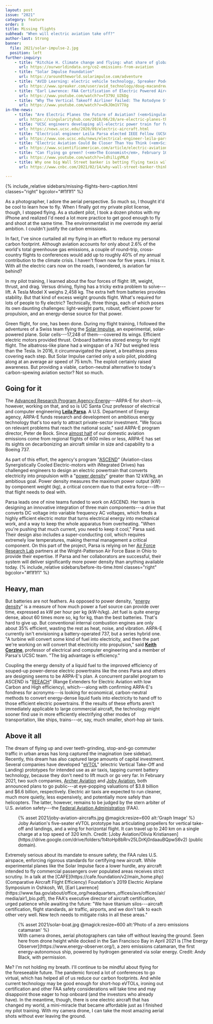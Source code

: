 ```yaml
---
layout: post
issue: "2021"
category: feature
order: 8
title: Missing flights
subhead: "When will electric aviation take off?"
author-last: Strong
banner:
  file: 2021/solar-impulse-2.jpg
  position: left
further-inquiry:
    - title: "Ritchie H. Climate change and flying: what share of global CO2 emissions come from aviation? Our World in Data Blog post, October 22, 2020"
      url: https://ourworldindata.org/co2-emissions-from-aviation
    - title: "Solar Impulse Foundation"
      url: https://aroundtheworld.solarimpulse.com/adventure
    - title: "AVID Learning: electric vehicle technology, Spreaker Podcast #65"
      url: https://www.spreaker.com/user/avid_technology/doug-macandrew-interview?autoplay=1
    - title: "Earl Lawrence: FAA Certification of Electric Powered Aircraft, CAFE Foundation, 2019 Electric Aircraft Symposium"
      url: https://www.youtube.com/watch?v=f379U_UZ6Dg
    - title: "Why The Vertical Takeoff Airliner Failed: The Rotodyne Story, CuriosityStream.com, October 23, 2019"
      url: https://www.youtube.com/watch?v=dkJOm1V77Xg
in-the-news:
    - title: "Are Electric Planes the Future of Aviation? (<em>SingularityHub</em>, June 28, 2018)"
      url: https://singularityhub.com/2018/06/28/are-electric-planes-the-future-of-aviation/
    - title: "UCSC engineers developing all-electric power train for future aircraft (UCSC News, September 15, 2020)"
      url: https://news.ucsc.edu/2020/09/electric-aircraft.html
    - title: "Electrical engineer Leila Parsa elected IEEE Fellow (UCSC News, December 8, 2020)"
      url: https://www.soe.ucsc.edu/news/electrical-engineer-leila-parsa-elected-ieee-fellow
    - title: "Electric Aviation Could Be Closer Than You Think (<em>Scientific American</em>, November 10, 2020)"
      url: https://www.scientificamerican.com/article/electric-aviation-could-be-closer-than-you-think/
    - title: "Can flying go green? (<em>The Economist</em>, February 10, 2021)"
      url: https://www.youtube.com/watch?v=ldhilLgVML0
    - title: Why one big Wall Street banker is betting flying taxis will replace helicopters (<em>CNBC EVOLVE</em>, February 14, 2021)
      url: https://www.cnbc.com/2021/02/14/why-wall-street-banker-thinks-flying-taxis-will-replace-helicopters.html

---
```

{% include_relative sidebars/missing-flights-hero-caption.html classes="right" bgcolor="#f1f1f1" %}

As a photographer, I adore the aerial perspective. So much so, I thought it'd be cool to learn how to fly. When I finally got my private pilot license, though, I stopped flying. As a student pilot, I took a dozen photos with my iPhone and realized I'd need a lot more practice to get good enough to fly and shoot at the same time. The environmentalist in me overrode my aerial ambition. I couldn't justify the carbon emissions.

In fact, I've since curtailed all my flying in an effort to reduce my personal carbon footprint. Although aviation accounts for only about 2.6% of the world's total greenhouse gas emissions, a couple of round-trip, cross-country flights to conferences would add up to roughly 40% of *my* annual contribution to the climate crisis. I haven't flown now for five years. I miss it. With all the electric cars now on the roads, I wondered, is aviation far behind?

In my pilot training, I learned about the four forces of flight: lift, weight, thrust, and drag. Versus driving, flying has a tricky extra problem to solve---lift. A Tesla Model X weighs 2,458 kg. The extra heft from batteries provides stability. But that kind of excess weight grounds flight. What's required for lots of people to fly electric? Technically, three things, each of which poses its own daunting challenges: light-weight parts, robust, efficient power for propulsion, and an energy-dense source for that power.

Green flight, for one, has been done. During my flight training, I followed the adventures of a Swiss team flying the [Solar Impulse](https://aroundtheworld.solarimpulse.com/adventure), an experimental, solar-powered plane. Solar cells---17,248 of them---covered its wings. Efficient electric motors provided thrust. Onboard batteries stored energy for night flight. The albatross-like plane had a wingspan of a 747 but weighed less than the Tesla. In 2016, it circumnavigated the planet, a breathless press covering each step. But Solar Impulse carried only a solo pilot, plodding along at an average air speed of 75 km/h. The exploit certainly raised awareness. But providing a viable, carbon-neutral alternative to today's carbon-spewing aviation sector? Not so much.

## Going for it ##

The [Advanced Research Program Agency-Energy](https://arpa-e.energy.gov/)---ARPA-E for short---is, however, working on that, and so is UC Santa Cruz professor of electrical and computer engineering [**Leila Parsa**](https://www.soe.ucsc.edu/people/leila). A U.S. Department of Energy agency, ARPA-E funds research and development on ambitious energy technology that's too early to attract private-sector investment. "We focus on relevant problems that reach the national scale," said ARPA-E program director, Peter de Bock. Since [almost half](https://arpa-e.energy.gov/technologies/programs/ascend-0) of our domestic aviation emissions come from regional flights of 600 miles or less, ARPA-E has set its sights on decarbonizing an aircraft similar in size and capability to a Boeing 737.

As part of this effort, the agency's program "[ASCEND](https://arpa-e.energy.gov/highlights/1058)" (Aviation-class Synergistically Cooled Electric-motors with iNtegrated Drives) has challenged engineers to design an electric powertrain that converts electricity into propulsion with a "[power density](https://energyeducation.ca/encyclopedia/Energy_density_vs_power_density)" greater than 12 kW/kg, an ambitious goal. Power density measures the maximum power output (kW) by component weight (kg), a critical concern due to that extra force---lift---that flight needs to deal with.

Parsa leads one of nine teams funded to work on ASCEND. Her team is designing an innovative integration of three main components---a drive that converts DC voltage into variable frequency AC voltages, which feeds a highly efficient electric motor that turns electrical energy into mechanical work, and a way to keep the whole apparatus from overheating. "When you're pushing that much current, you need to keep it cool," Parsa said. Their design also includes a super-conducting coil, which requires extremely low temperatures, making thermal management a critical component. On this part of the project, Parsa is relying on her [Air Force Research Lab](https://www.afrl.af.mil/) partners at the Wright-Patterson Air Force Base in Ohio to provide their expertise. If Parsa and her collaborators are successful, their system will deliver significantly more power density than anything available today.
{% include_relative sidebars/before-its-time.html classes="right" bgcolor="#f1f1f1" %}

## Heavy, man ##

But batteries are not feathers. As opposed to power density, "[energy density](https://energyeducation.ca/encyclopedia/Energy_density_vs_power_density)" is a measure of how much power a fuel source can provide over time, expressed as kW per hour per kg (kW-h/kg). Jet fuel is quite energy dense, about 60 times more so, kg for kg, than the best batteries. That's hard to give up. But conventional internal combustion engines are only about 35% efficient, wasting the rest as heat, noise, and vibration. ARPA-E currently isn't envisioning a battery-operated 737, but a series hybrid one. "A turbine will convert some kind of fuel into electricity, and then the part we're working on will convert that electricity into propulsion," said [**Keith Corzine**](https://www.soe.ucsc.edu/people/corzine), professor of electrical and computer engineering and a member of Parsa's UCSC team. "The big advantage is efficiency."

Coupling the energy density of a liquid fuel to the improved efficiency of souped-up power-dense electric powertrains like the ones Parsa and others are designing seems to be ARPA-E's plan. A concurrent parallel program to ASCEND is "[REEACH](https://www.arpa-e.energy.gov/technologies/programs/reeach)" (Range Extenders for Electric Aviation with low Carbon and High efficiency), which---along with confirming ARPA-E's fondness for acronyms---is looking for economical, carbon-neutral methods to convert energy-dense liquid fuels into electricity to hand off to those efficient electric powertrains. If the results of these efforts aren't immediately applicable to large commercial aircraft, the technology might sooner find use in more efficiently electrifying other modes of transportation, like ships, trains---or, say, much smaller, short-hop air taxis.

## Above it all ##

The dream of flying up and over teeth-grinding, stop-and-go commuter traffic in urban areas has long captured the imagination (see sidebar). Recently, this dream has also captured large amounts of capital investment. Several companies have developed "[eVTOL](https://evtol.com/)" (electric Vertical Take-Off and Landing) prototypes for intended use as air taxis, tapping current battery technology, because they don't need to lift much or go very far. In February 2021, two such companies, [Archer Aviation](https://www.archer.com/) and [Joby Aviation](https://www.jobyaviation.com/), both announced plans to go public---at eye-popping valuations of \$3.8 billion and \$6.6 billion, respectively. Electric air taxis are expected to run cleaner, much more quietly, less expensively, and potentially more safely than helicopters. The latter, however, remains to be judged by the stern arbiter of U.S. aviation safety---the [Federal Aviation Administration](https://www.faa.gov/) (FAA).
<figure class="left" style="width:600px;">
  {% asset 2021/joby-aviation-aircrafts.jpg @magick:resize=600 alt:'Graph Image' %}<figcaption markdown="span">Joby Aviation's five-seater eVTOL prototype has articulating propellers for vertical take-off and landings, and a wing for horizontal flight. It can travel up to 240 km on a single charge at a top speed of 320 km/h. Credit: [Joby Aviation/Olivia Kristiansen](https://drive.google.com/drive/folders/1t4toHp8bRrv25LDrKj0rdaauBQpwS6v2) (public domain).</figcaption>
</figure>
Extremely serious about its mandate to ensure safety, the FAA rules U.S. airspace, enforcing rigorous standards for certifying new aircraft. While experimental planes like the Solar Impulse face a lower hurdle, any aircraft intended to fly commercial passengers over populated areas receives strict scrutiny. In a talk at the [CAFE](https://cafe.foundation/v2/main_home.php) (Comparative Aircraft Flight Efficiency) Foundation's 2019 Electric Airplane Symposium in Oshkosh, WI, [Earl Lawrence](https://www.faa.gov/about/office_org/headquarters_offices/avs/offices/air/media/air1_bio.pdf), the FAA's executive director of aircraft certification, urged patience while awaiting the future: "We have titanium silos---aircraft certification, flight standards, air traffic, airports, and we don't talk to each other very well. New tech needs to mitigate risks in all these areas."
<figure class="left" style="width:600px;">
  {% asset 2021/solar-boat.jpg @magick:resize=600 alt:'Photo of a zero emissions catamaran' %}<figcaption markdown="span">With camera drones, aerial photographers can take off without leaving the ground. Seen here from drone height while docked in the San Francisco Bay in April 2021 is [The Energy Observer](https://www.energy-observer.org/), a zero emissions catamaran, the first energy-autonomous ship, powered by hydrogen generated via solar energy. Credit: Andy Black, with permission.</figcaption>
</figure>
Me? I'm not holding my breath. I'll continue to be mindful about flying for the foreseeable future. The pandemic forced a lot of conferences to go virtual, which has helped all of us reduce our carbon footprints. And while current technology may be good enough for short-hop eVTOLs, ironing out certification and other FAA safety considerations will take time and may disappoint those eager to hop onboard (and the investors who already have). In the meantime, though, there is one electric aircraft that has changed my world, a mini-miracle that became affordable just as I finished my pilot training. With my camera drone, I can take the most amazing aerial shots without ever leaving the ground.
